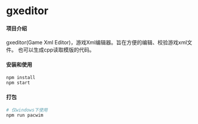 # gxeditor

#### 项目介绍
gxeditor(Game Xml Editor)，游戏Xml编辑器。旨在方便的编辑、校验游戏xml文件。
也可以生成cpp读取模版的代码。

#### 安装和使用

```bash
npm install
npm start
```

#### 打包

```bash
# 仅windows下使用
npm run pacwim
```